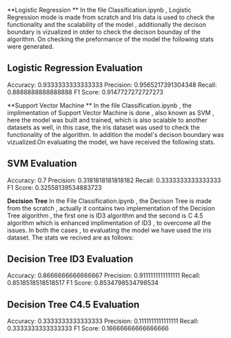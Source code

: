 **Logistic Regression **
In the file Classification.ipynb , Logistic Regression mode is made from scratch and Iris data is used to check the functionality
and the scalability of the model , additionally the decison boundary is vizualized in otder to check the decison bounday 
of the algorithm. On checking the preformance of the model the following stats were generated.

Logistic Regression Evaluation
--------------------------------

Accuracy: 0.9333333333333333
Precision: 0.9565217391304348
Recall: 0.8888888888888888
F1 Score: 0.9147727272727273

**Support Vector Machine **
In the file Classification.ipynb  , the implimentation of Support Vector Machine is done , also known as SVM , here the model was built and 
trained, which is also scalable to another datasets as well, in this case, the iris dataset was used to check the functionality of
the algorithm. In addition the model's decison boundary was vizualized.On evaluating the model, we have received the following stats.

SVM Evaluation
--------------------------------

Accuracy: 0.7
Precision: 0.3181818181818182
Recall: 0.3333333333333333
F1 Score: 0.32558139534883723

**Decision Tree**
In the File Classification.ipynb   , the Decison Tree is made from the scratch , actually it contains two implementation of the Decision Tree algorithm ,
the first one is ID3 algorithm  and the second is C 4.5 algorithm which is enhanced implimentation of ID3 , to overcome all the issues. 
In both the cases , to evaluating the model we have used the iris dataset. The stats we recived are as follows:

Decision Tree ID3 Evaluation
----------------------------

Accuracy: 0.8666666666666667
Precision: 0.9111111111111111
Recall: 0.8518518518518517
F1 Score: 0.8534798534798534


Decision Tree C4.5 Evaluation
----------------------------

Accuracy: 0.3333333333333333
Precision: 0.1111111111111111
Recall: 0.3333333333333333
F1 Score: 0.16666666666666666
